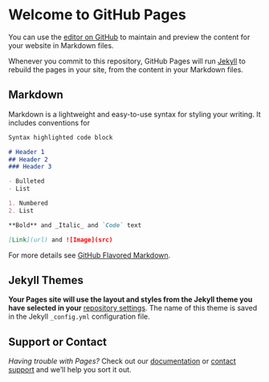 # Welcome to GitHub Pages

You can use the [editor on GitHub](https://github.com/kalutes/CS193_Fall18_Lab1/edit/master/index.md) to maintain and preview the content for your website in Markdown files.

Whenever you commit to this repository, GitHub Pages will run [Jekyll](https://jekyllrb.com/) to rebuild the pages in your site, from the content in your Markdown files.

## Markdown

Markdown is a lightweight and easy-to-use syntax for styling your writing. It includes conventions for

```markdown
Syntax highlighted code block

# Header 1
## Header 2
### Header 3

- Bulleted
- List

1. Numbered
2. List

**Bold** and _Italic_ and `Code` text

[Link](url) and ![Image](src)
```

For more details see [GitHub Flavored Markdown](https://guides.github.com/features/mastering-markdown/).

## Jekyll Themes

**Your Pages site will use the layout and styles from the Jekyll theme you have selected in your** [repository settings](https://github.com/kalutes/CS193_Fall18_Lab1/settings). The name of this theme is saved in the Jekyll `_config.yml` configuration file.

## Support or Contact

*Having trouble with Pages?* Check out our [documentation](https://help.github.com/categories/github-pages-basics/) or [contact support](https://github.com/contact) and we’ll help you sort it out.
